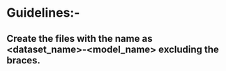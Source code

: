 # Guidelines:-

## Create the files with the name as <dataset_name>-<model_name> excluding the braces.